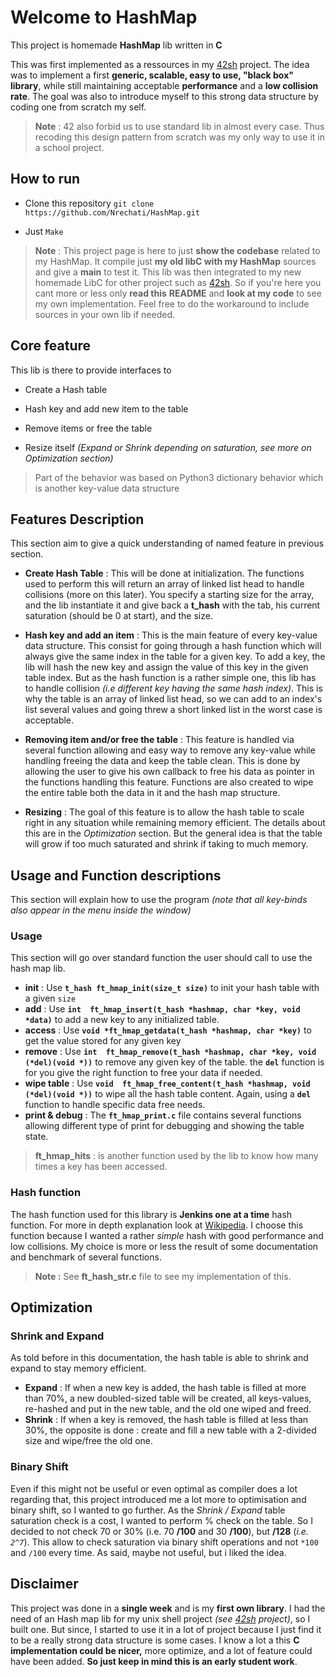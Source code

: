 # Welcome to HashMap

This project is homemade **HashMap** lib written in **C**

This was first implemented as a ressources in my [42sh]([https://github.com/Nrechati/42sh](https://github.com/Nrechati/42sh)) project. The idea was to implement a first **generic, scalable, easy to use, "black box" library**, while still maintaining acceptable **performance** and a **low collision rate**. The goal was also to introduce myself to this strong data structure by coding one from scratch my self.

>  **Note** : 42 also forbid us to use standard lib in almost every case. Thus recoding this design pattern from scratch was my only way to use it in a school project.

## How to run

- Clone this repository `git clone https://github.com/Nrechati/HashMap.git`

- Just `Make`

>**Note** : This project page is here to just **show the codebase** related to my HashMap. It compile just **my old libC with my HashMap** sources and give a **main** to test it. This lib was then integrated to my new homemade LibC for other project such as [42sh]([https://github.com/Nrechati/42sh]). So if you're here you cant more or less only **read this**  **README** and **look at my code** to see my own implementation. Feel free to do the workaround to include sources in your own lib if needed.

## Core feature

This lib is there to provide interfaces to

- Create a Hash table

- Hash key and add new item to the table

- Remove items or free the table

- Resize itself *(Expand or Shrink depending on saturation, see more on Optimization section)*

> Part of the behavior was based on Python3 dictionary behavior which is another key-value data structure

## Features Description

This section aim to give a quick understanding of named feature in previous section.

- **Create Hash Table** : This will be done at initialization. The functions used to perform this will return an array of linked list head to handle collisions (more on this later). You specify a starting size for the array, and the lib instantiate it and give back a **t_hash** with the tab, his current saturation (should be 0 at start), and the size.

- **Hash key and add an item** : This is the main feature of every key-value data structure. This consist for going through a hash function which will always give the same index in the table for a given key. To add a key, the lib will hash the new key and assign the value of this key in the given table index. But as the hash function is a rather simple one, this lib has to handle collision *(i.e different key having the same hash index)*. This is why the table is an array of linked list head, so we can add to an index's list several values and going threw a short linked list in the worst case is acceptable.
- **Removing item and/or free the table** : This feature is handled via several function allowing and easy way to remove any key-value while handling freeing the data and keep the table clean. This is done by allowing the user to give his own callback to free his data as pointer in the functions handling this feature. Functions are also created to wipe the entire table both the data in it and the hash map structure.
- **Resizing** : The goal of this feature is to allow the hash table to scale right in any situation while remaining memory efficient. The details about this are in the *Optimization* section. But the general idea is that the table will grow if too much saturated and shrink if taking to much memory.

## Usage and Function descriptions

This section will explain how to use the program *(note that all key-binds also appear in the menu inside the window)*

### Usage

This section will go over standard function the user should call to use the hash map lib.

- **init** :  	Use **`t_hash ft_hmap_init(size_t size)`** to init your hash table with a given `size`
- **add** :	Use **`int  ft_hmap_insert(t_hash *hashmap, char *key, void *data)`** to add a new key to any initialized table.
- **access** : Use **`void *ft_hmap_getdata(t_hash *hashmap, char *key)`** to get the value stored for any given key
- **remove** : Use **`int  ft_hmap_remove(t_hash *hashmap, char *key, void (*del)(void *))`** to remove any given key of the table. the **`del`** function is for you give the right function to free your data if needed.
- **wipe table** : Use **`void  ft_hmap_free_content(t_hash *hashmap, void (*del)(void *))`** to wipe all the hash table content. Again, using a **`del`** function to handle specific data free needs.
- **print & debug** : The **`ft_hmap_print.c`** file contains several functions allowing different type of print for debugging and showing the table state.

>**ft_hmap_hits** : is another function used by the lib to know how many times a key has been accessed.

### Hash function

The hash function used for this library is **Jenkins one at a time** hash function. For more in depth explanation look at [Wikipedia](https://en.wikipedia.org/wiki/Jenkins_hash_function).  I choose this function because I wanted a rather *simple* hash with good performance and low collisions. My choice is more or less the result of some documentation and benchmark of several functions.

> **Note :** See **ft_hash_str.c** file to see my implementation of this.

## Optimization

### Shrink and Expand

As told before in this documentation, the hash table is able to shrink and expand to stay memory efficient.

- **Expand** : If when a new key is added, the hash table is filled at more than 70%, a new doubled-sized table will be created, all keys-values, re-hashed and put in the new table, and the old one wiped and freed.
- **Shrink** : If when a key is removed, the hash table is filled at less than 30%, the opposite is done : create and fill a new table with a 2-divided size and wipe/free the old one.

### Binary Shift

Even if this might not be useful or even optimal as compiler does a lot regarding that, this project introduced me a lot more to optimisation and binary shift, so I wanted to go further. As the *Shrink / Expand* table saturation check is a cost, I wanted to perform % check on the table. So I decided to not check 70 or 30% (i.e. 70 **/100** and 30 **/100**), but **/128** (*i.e. `2^7`*). This allow to check saturation via binary shift operations and not `*100` and `/100` every time. As said, maybe not useful, but i liked the idea.

## Disclaimer

This project was done in a **single week** and is my **first own library**. I had the need of an Hash map lib for my unix shell project *(see [42sh](https://github.com/Nrechati/42sh) project)*, so I built one. But since, I started to use it in a lot of project because I just find it to be a really strong data structure is some cases. I know a lot a this **C implementation could be nicer,** more optimize, and a lot of feature could have been added. **So just keep in mind this is an early student work**.
